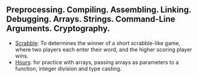 ## Preprocessing. Compiling. Assembling. Linking. Debugging. Arrays. Strings. Command-Line Arguments. Cryptography.


* [Scrabble](https://github.com/nafscode/cs50/blob/main/Week2/scrabble.c): To determines the winner of a short scrabble-like game, where two players each enter their word, and the higher scoring player wins.
* [Hours](https://github.com/nafscode/cs50/blob/main/Week2/hours.c): for practice with arrays, passing arrays as parameters to a function, integer division and type casting.
